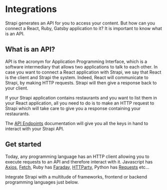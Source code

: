 # Integrations

Strapi generates an API for you to access your content. But how can you connect a React, Ruby, Gatsby application to it?
It is important to know what is an API.

## What is an API?

API is the acronym for Application Programming Interface, which is a software intermediary that allows two applications to talk to each other.
In case you want to connect a React application with Strapi, we say that React is the client and Strapi the system. Indeed, React will communicate to Strapi, by making HTTP requests. Strapi will then give a response back to your client.

If your Strapi application contains restaurants and you want to list them in your React application, all you need to do is to make an HTTP request to Strapi which will take care to give you a response containing your restaurants.

The [API Endpoints](api-endpoints.html#api-endpoints) documentation will give you all the keys in hand to interact with your Strapi API.

## Get started

Today, any programming language has an HTTP client allowing you to execute requests to an API and therefore interact with it. Javascript has [Axios](https://github.com/axios/axios), [Fetch](https://developer.mozilla.org/en-US/docs/Web/API/Fetch_API), Ruby has [Faraday](https://github.com/lostisland/faraday), [HTTParty](https://github.com/jnunemaker/httparty), Python has [Requests](https://requests.readthedocs.io/en/master/) etc...

Integrate Strapi with a multitude of frameworks, frontend or backend programming languages just below.

<IntegrationLinks>
</IntegrationLinks>
